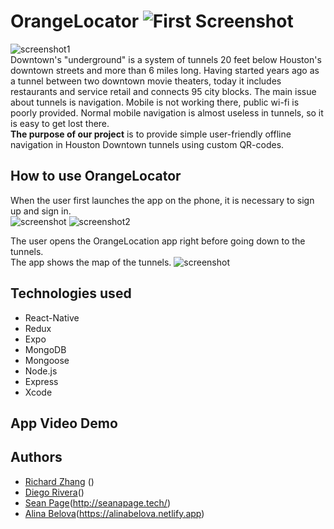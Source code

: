 # OrangeLocator ![First Screenshot](public/icon.png)
![screenshot1](public/First.png)<br/>
Downtown's "underground" is a system of tunnels 20 feet below Houston's downtown streets and more than 6 miles long. Having started years ago as a tunnel between two downtown movie theaters, today it includes restaurants and service retail and connects 95 city blocks. 
The main issue about tunnels is navigation. Mobile is not working there, public wi-fi is poorly provided. Normal mobile navigation is almost useless in tunnels, so it is easy to get lost there.<br/>
**The purpose of our project** is to provide simple user-friendly offline navigation in Houston Downtown tunnels using custom QR-codes.

## How to use OrangeLocator
When the user first launches the app on the phone, it is necessary 
to sign up and sign in. <br/>
![screenshot](public/signup.jpg) ![screenshot2](public/signin.jpg)
<br/>

The user opens the OrangeLocation app right before going down to the tunnels. <br/>
The app shows the map of the tunnels.
![screenshot](public/map.jpg)




## Technologies used
* React-Native
* Redux
* Expo
* MongoDB
* Mongoose
* Node.js
* Express
* Xcode


## App Video Demo


## Authors
* [Richard Zhang](https://github.com/getrealzx) ()
* [Diego Rivera](https://github.com/driver1213)()
* [Sean Page](https://github.com/PageSeanA)(http://seanapage.tech/)
* [Alina Belova](https://github.com/AlinaNBelova)(https://alinabelova.netlify.app)